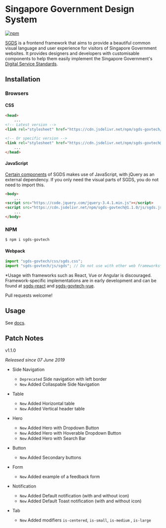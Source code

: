 # Singapore Government Design System

[![npm](https://img.shields.io/npm/v/sgds-govtech.svg)](https://www.npmjs.com/package/sgds-govtech)

[SGDS](https://www.designsystem.gov.sg) is a frontend framework that aims to provide a beautiful common visual language and user experience for visitors of Singapore Government websites. It provides designers and developers with customisable components to help them easily implement the Singapore Government's [Digital Service Standards](https://www.tech.gov.sg/digital-service-standards/).

## Installation

### Browsers

#### CSS

```html
<head>
    ...
<!-- Latest version -->
<link rel="stylesheet" href="https://cdn.jsdelivr.net/npm/sgds-govtech/css/sgds.css">

<!-- Or specific version -->
<link rel="stylesheet" href="https://cdn.jsdelivr.net/npm/sgds-govtech@1.1.0/css/sgds.css">
    ...
</head>
```

#### JavaScript

[Certain components](https://designsystem.gov.sg/docs/) of SGDS makes use of JavaScript, with jQuery as an external dependency. If you only need the visual parts of SGDS, you do not need to import this.

```html
<body>
    ...
<script src="https://code.jquery.com/jquery-3.4.1.min.js"></script>
<script src="https://cdn.jsdelivr.net/npm/sgds-govtech@1.1.0/js/sgds.js"></script>
    ...
</body>
```

### NPM
```sh
$ npm i sgds-govtech
```

#### Webpack

```javascript
import "sgds-govtech/css/sgds.css";
import "sgds-govtech/js/sgds"; // Do not use with other web frameworks*
```

*Usage with frameworks such as React, Vue or Angular is discouraged. Framework-specific implementations are in early development and can be found at [sgds-react](https://github.com/govtechsg/sgds-react) and [sgds-govtech-vue](https://github.com/govtechsg/sgds-govtech-vue). 

Pull requests welcome!

## Usage

See [docs](https://www.designsystem.gov.sg).

## Patch Notes
v1.1.0

*Released since 07 June 2019*

- Side Navigation
    * `Deprecated` Side navigation with left border
    * `New` Added Collaspable Side Navigation

-  Table
   * `New` Added Horizontal table
   * `New` Added Vertical header table

-  Hero
    * `New` Added Hero with Dropdown Button
    * `New` Added Hero with Hoverable Dropdown Button
    * `New` Added Hero with Search Bar

-  Button
    * `New` Added Secondary buttons

-  Form
    * `New` Added example of a feedback form

-  Notification
    * `New` Added Default notification (with and without icon)
    * `New` Added Default Toast notification (with and without icon)

-  Tab
    * `New` Added modifiers `is-centered`, `is-small`, `is-medium` , `is-large`
